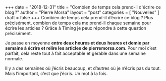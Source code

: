 +++
date       = "2018-12-31"
title      = "Combien de temps cela prend-il d'écrire ce blog ?"
author     = "Pierre Morsa"
layout     = "post"
categories = [ "Nouvelles" ]
draft      = false
+++
Combien de temps cela prend-il d’écrire ce blog ? Plus précisément, combien de temps cela me prend-il chaque semaine pour écrire les articles ? Grâce à Timing je peux répondre à cette question précisément.

Je passe en moyenne **entre deux heures et deux heures et demie par semaine à écrire et relire les articles de pierremorsa.com**. Pour moi c’est parfait, cela reste tout à fait acceptable et gérable dans une semaine normale.

Il y a des semaines où j’écris beaucoup, et d’autres où je n’écris pas du tout. Mais l’important, c’est que j’écris. Un mot à la fois.